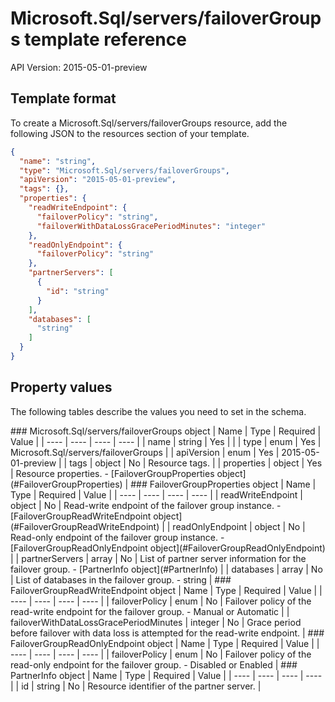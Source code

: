 # Microsoft.Sql/servers/failoverGroups template reference
API Version: 2015-05-01-preview
## Template format

To create a Microsoft.Sql/servers/failoverGroups resource, add the following JSON to the resources section of your template.

```json
{
  "name": "string",
  "type": "Microsoft.Sql/servers/failoverGroups",
  "apiVersion": "2015-05-01-preview",
  "tags": {},
  "properties": {
    "readWriteEndpoint": {
      "failoverPolicy": "string",
      "failoverWithDataLossGracePeriodMinutes": "integer"
    },
    "readOnlyEndpoint": {
      "failoverPolicy": "string"
    },
    "partnerServers": [
      {
        "id": "string"
      }
    ],
    "databases": [
      "string"
    ]
  }
}
```
## Property values

The following tables describe the values you need to set in the schema.

<a id="Microsoft.Sql/servers/failoverGroups" />
### Microsoft.Sql/servers/failoverGroups object
|  Name | Type | Required | Value |
|  ---- | ---- | ---- | ---- |
|  name | string | Yes |  |
|  type | enum | Yes | Microsoft.Sql/servers/failoverGroups |
|  apiVersion | enum | Yes | 2015-05-01-preview |
|  tags | object | No | Resource tags. |
|  properties | object | Yes | Resource properties. - [FailoverGroupProperties object](#FailoverGroupProperties) |


<a id="FailoverGroupProperties" />
### FailoverGroupProperties object
|  Name | Type | Required | Value |
|  ---- | ---- | ---- | ---- |
|  readWriteEndpoint | object | No | Read-write endpoint of the failover group instance. - [FailoverGroupReadWriteEndpoint object](#FailoverGroupReadWriteEndpoint) |
|  readOnlyEndpoint | object | No | Read-only endpoint of the failover group instance. - [FailoverGroupReadOnlyEndpoint object](#FailoverGroupReadOnlyEndpoint) |
|  partnerServers | array | No | List of partner server information for the failover group. - [PartnerInfo object](#PartnerInfo) |
|  databases | array | No | List of databases in the failover group. - string |


<a id="FailoverGroupReadWriteEndpoint" />
### FailoverGroupReadWriteEndpoint object
|  Name | Type | Required | Value |
|  ---- | ---- | ---- | ---- |
|  failoverPolicy | enum | No | Failover policy of the read-write endpoint for the failover group. - Manual or Automatic |
|  failoverWithDataLossGracePeriodMinutes | integer | No | Grace period before failover with data loss is attempted for the read-write endpoint. |


<a id="FailoverGroupReadOnlyEndpoint" />
### FailoverGroupReadOnlyEndpoint object
|  Name | Type | Required | Value |
|  ---- | ---- | ---- | ---- |
|  failoverPolicy | enum | No | Failover policy of the read-only endpoint for the failover group. - Disabled or Enabled |


<a id="PartnerInfo" />
### PartnerInfo object
|  Name | Type | Required | Value |
|  ---- | ---- | ---- | ---- |
|  id | string | No | Resource identifier of the partner server. |

